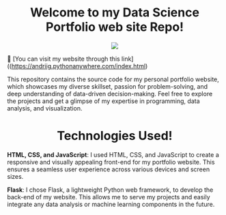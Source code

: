 <h1 align="center">Welcome to my Data Science Portfolio web site Repo!</h1>

<p align="center">
  <a href="https://skillicons.dev">
    <img src="https://skillicons.dev/icons?i=html,css,javascript,python,flask" />
  </a>
</p>
 
🔗 [You can visit my website through this link]((https://andriig.pythonanywhere.com/index.html)

This repository contains the source code for my personal portfolio website, which showcases my diverse skillset, passion for problem-solving, and deep understanding of data-driven decision-making. Feel free to explore the projects and get a glimpse of my expertise in programming, data analysis, and visualization.

<h1 align="center">Technologies Used!</h1>


**HTML, CSS, and JavaScript**: I used HTML, CSS, and JavaScript to create a responsive and visually appealing front-end for my portfolio website. This ensures a seamless user experience across various devices and screen sizes.

**Flask**: I chose Flask, a lightweight Python web framework, to develop the back-end of my website. This allows me to serve my projects and easily integrate any data analysis or machine learning components in the future.

